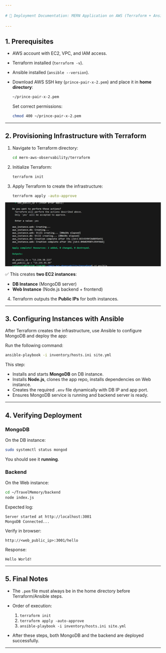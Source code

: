 ```yaml
---

# 📘 Deployment Documentation: MERN Application on AWS (Terraform + Ansible)

---
```


## 1. Prerequisites

* AWS account with EC2, VPC, and IAM access.
* Terraform installed (`terraform -v`).
* Ansible installed (`ansible --version`).
* Download AWS SSH key (`prince-pair-x-2.pem`) and place it in **home directory**:

  ```bash
  ~/prince-pair-x-2.pem
  ```

  Set correct permissions:

  ```bash
  chmod 400 ~/prince-pair-x-2.pem
  ```

---

## 2. Provisioning Infrastructure with Terraform

1. Navigate to Terraform directory:

   ```bash
   cd mern-aws-observability/terraform
   ```

2. Initialize Terraform:

   ```bash
   terraform init
   ```

3. Apply Terraform to create the infrastructure:

   ```bash
   terraform apply -auto-approve
   ```
![tf-apply](./screenshots/tf-apply.png)


   ✅ This creates **two EC2 instances**:

   * **DB Instance** (MongoDB server)
   * **Web Instance** (Node.js backend + frontend)

4. Terraform outputs the **Public IPs** for both instances.

---

## 3. Configuring Instances with Ansible

After Terraform creates the infrastructure, use Ansible to configure MongoDB and deploy the app:

Run the following command:

```bash
ansible-playbook -i inventory/hosts.ini site.yml
```

This step:

* Installs and starts **MongoDB** on DB instance.
* Installs **Node.js**, clones the app repo, installs dependencies on Web instance.
* Creates the required `.env` file dynamically with DB IP and app port.
* Ensures MongoDB service is running and backend server is ready.

---

## 4. Verifying Deployment

### MongoDB

On the DB instance:

```bash
sudo systemctl status mongod
```

You should see it **running**.

### Backend

On the Web instance:

```bash
cd ~/TravelMemory/backend
node index.js
```

Expected log:

```
Server started at http://localhost:3001
MongoDB Connected...
```

Verify in browser:

```
http://<web_public_ip>:3001/hello
```

Response:

```
Hello World!
```

---

## 5. Final Notes

* The `.pem` file must always be in the home directory before Terraform/Ansible steps.

* Order of execution:

  1. `terraform init`
  2. `terraform apply -auto-approve`
  3. `ansible-playbook -i inventory/hosts.ini site.yml`

* After these steps, both MongoDB and the backend are deployed successfully.

---


